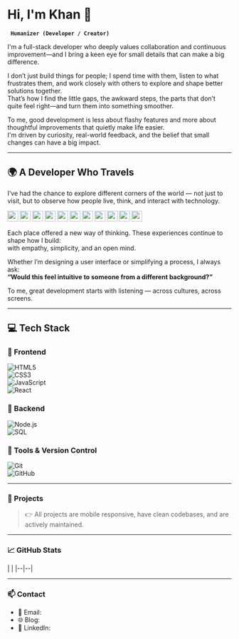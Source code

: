 # Hi, I'm Khan 🌱

**` Humanizer (Developer / Creator)`**

I'm a full-stack developer who deeply values collaboration and continuous improvement—and I bring a keen eye for small details that can make a big difference.

I don’t just build things for people; I spend time with them, listen to what frustrates them, and work closely with others to explore and shape better solutions together.  
That’s how I find the little gaps, the awkward steps, the parts that don’t quite feel right—and turn them into something smoother.

To me, good development is less about flashy features and more about thoughtful improvements that quietly make life easier.  
I'm driven by curiosity, real-world feedback, and the belief that small changes can have a big impact.

---
## 🌍 A Developer Who Travels

I’ve had the chance to explore different corners of the world — not just to visit, but to observe how people live, think, and interact with technology.

<p>
  <img src="https://flagcdn.com/w40/ru.png" width="24" />
  <img src="https://flagcdn.com/w40/fr.png" width="24" />
  <img src="https://flagcdn.com/w40/it.png" width="24" />
  <img src="https://flagcdn.com/w40/ch.png" width="24" />
  <img src="https://flagcdn.com/w40/cz.png" width="24" />
  <img src="https://flagcdn.com/w40/hu.png" width="24" />
  <img src="https://flagcdn.com/w40/pl.png" width="24" />
  <img src="https://flagcdn.com/w40/ro.png" width="24" />
  <img src="https://flagcdn.com/w40/au.png" width="24" />
  <img src="https://flagcdn.com/w40/kh.png" width="24" />
  <img src="https://flagcdn.com/w40/tw.png" width="24" />
</p>

Each place offered a new way of thinking. These experiences continue to shape how I build:  
with empathy, simplicity, and an open mind.

Whether I’m designing a user interface or simplifying a process, I always ask:  
**“Would this feel intuitive to someone from a different background?”**

To me, great development starts with listening — across cultures, across screens.



---

## 💻 Tech Stack

### 🎨 Frontend  
![HTML5](https://img.shields.io/badge/HTML-E34F26?style=for-the-badge&logo=html5&logoColor=white)  
![CSS3](https://img.shields.io/badge/CSS-1572B6?style=for-the-badge&logo=css3&logoColor=white)  
![JavaScript](https://img.shields.io/badge/JavaScript-F7DF1E?style=for-the-badge&logo=javascript&logoColor=black)  
![React](https://img.shields.io/badge/React-20232A?style=for-the-badge&logo=react&logoColor=61DAFB)

### 🔧 Backend  
![Node.js](https://img.shields.io/badge/Node.js-339933?style=for-the-badge&logo=nodedotjs&logoColor=white)  
![SQL](https://img.shields.io/badge/SQL-4479A1?style=for-the-badge&logo=sqlite&logoColor=white)

### 🧰 Tools & Version Control  
![Git](https://img.shields.io/badge/Git-F05032?style=for-the-badge&logo=git&logoColor=white)  
![GitHub](https://img.shields.io/badge/GitHub-181717?style=for-the-badge&logo=github&logoColor=white)

---

### 🌱 Projects


> 👉 All projects are mobile responsive, have clean codebases, and are actively maintained.

---

### 📈 GitHub Stats

| |
|--|--|

---

### 📫 Contact

- 📧 Email: 
- 🌐 Blog: 
- 💼 LinkedIn:
